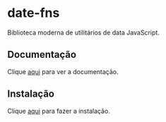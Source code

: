 # date-fns

Biblioteca moderna de utilitários de data JavaScript.

## Documentação

Clique [aqui](https://github.com/date-fns/date-fns) para ver a documentação.

## Instalação

Clique [aqui](https://www.npmjs.com/package/date-fns) para fazer a instalação.